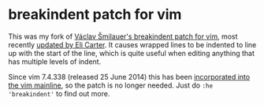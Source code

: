 # breakindent patch for vim

This was my fork of [Václav Šmilauer's breakindent patch for vim][patch 1], most recently [updated by Eli Carter][patch 2]. It causes wrapped lines to be indented to line up with the start of the line, which is quite useful when editing anything that has multiple levels of indent.

Since vim 7.4.338 (released 25 June 2014) this has been [incorporated into the vim mainline][news], so the patch is no longer needed.  Just do `:he 'breakindent'` to find out more.

[patch 1]: http://www.mail-archive.com/vim-dev@vim.org/msg04076.html
[patch 2]: https://retracile.net/wiki/VimBreakIndent

[news]: https://retracile.net/blog/2014/07/18/18.00

